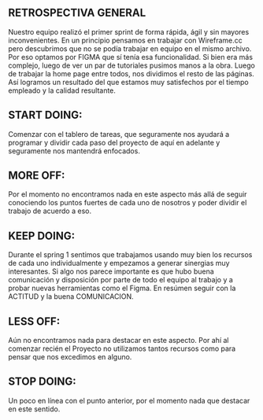 ## RETROSPECTIVA GENERAL
Nuestro equipo realizó el primer sprint de forma rápida, ágil y sin mayores inconvenientes. 
En un principio pensamos en trabajar con Wireframe.cc pero descubrimos que no se podía trabajar en equipo en el mismo archivo. Por eso optamos por FIGMA que sí tenía esa funcionalidad. Si bien era más complejo, luego de ver un par de tutoriales pusimos manos a la obra. 
Luego de trabajar la home page entre todos, nos dividimos el resto de las páginas. 
Así logramos un resultado del que estamos muy satisfechos por el tiempo empleado y la calidad resultante. 

## START DOING:
Comenzar con el tablero de tareas, que seguramente nos ayudará a programar y dividir cada paso del proyecto de aquí en adelante y seguramente nos mantendrá enfocados.

## MORE OFF:
Por el momento no encontramos nada en este aspecto más allá de seguir conociendo los puntos fuertes de cada uno de nosotros y poder dividir el trabajo de acuerdo a eso.

## KEEP DOING:
Durante el spring 1 sentimos que trabajamos usando muy bien los recursos de cada uno individualmente y empezamos a generar sinergias muy interesantes. 
Si algo nos parece importante es que hubo buena comunicación y disposición por parte de todo el equipo al trabajo y a probar nuevas herramientas como el Figma.
En resúmen seguir con la ACTITUD y la buena COMUNICACION.

## LESS OFF:
Aún no encontramos nada para destacar en este aspecto. Por ahí al comenzar recién el Proyecto no utilizamos tantos recursos como para pensar que nos excedimos en alguno.

## STOP DOING:
Un poco en línea con el punto anterior, por el momento nada que destacar en este sentido. 
